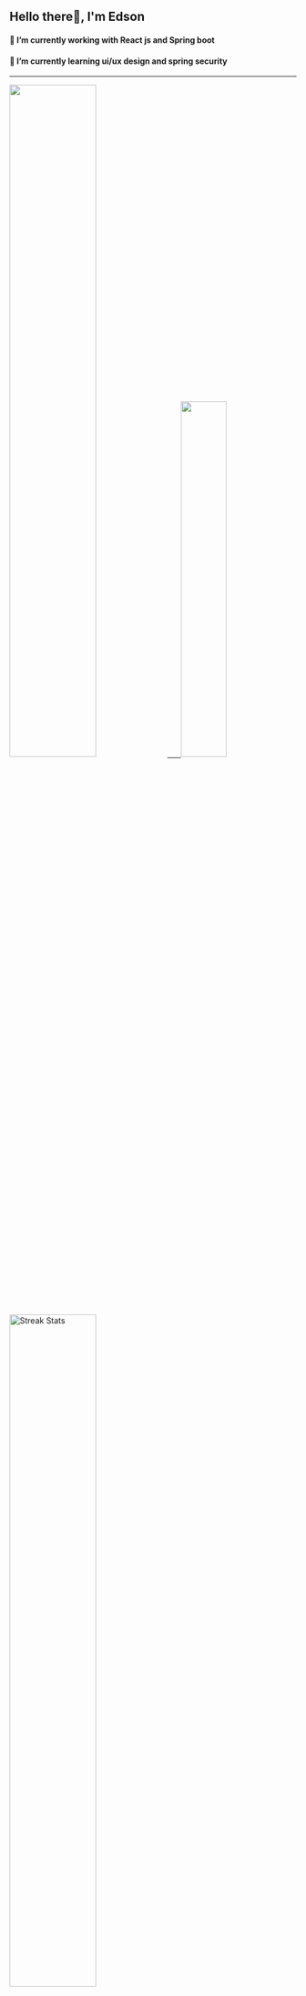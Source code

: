
## Hello there👋, I'm Edson 

#### 🔭 I’m currently working with React js and Spring boot 
#### 🌱 I’m currently learning ui/ux design and spring security
---
    
  

 <p align="left">
  <a href="https://github.com/EdsonNhancale">
  <img width=55% src="https://github-readme-stats.vercel.app/api?username=EdsonNhancale&show_icons=true&theme=dracula&include_all_commits=true&count_private=true"/>&nbsp;&nbsp;&nbsp;&nbsp;&nbsp;
  <img  width=40% src="https://github-readme-stats.vercel.app/api/top-langs/?username=EdsonNhancale&layout=compact&langs_count=7&theme=dracula"/>
</p>

  <p align="left">
    <a href="https://github.com/EdsonNhancale"><img width=55% alt="Streak Stats" src="https://github-readme-streak-stats.herokuapp.com/?user=EdsonNhancale&theme=dracula"/></a>
   </p>

 
 <!--START_SECTION:waka-->

```txt
From: 16 November 2022 - To: 27 March 2025

Total Time: 1,362 hrs 9 mins

TypeScript        638 hrs 46 mins ███████████▓░░░░░░░░░░░░░   46.89 %
JavaScript        476 hrs 27 mins ████████▓░░░░░░░░░░░░░░░░   34.98 %
JSON              108 hrs 5 mins  ██░░░░░░░░░░░░░░░░░░░░░░░   07.94 %
Python            31 hrs 50 mins  ▓░░░░░░░░░░░░░░░░░░░░░░░░   02.34 %
Other             21 hrs 6 mins   ▒░░░░░░░░░░░░░░░░░░░░░░░░   01.55 %
```

<!--END_SECTION:waka-->

<div> 
  <a href="www.linkedin.com/in/edson-nhancale-7849781a6" target="_blank"><img src="https://img.shields.io/badge/-LinkedIn-%230077B5?style=for-the-badge&logo=linkedin&logoColor=white" target="_blank"></a> 

</div>

